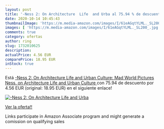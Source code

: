 ```yaml
---
layout: post
title: '-Ness 2: On Architecture  Life  and Urba al 75.94 % de descuento'
date: 2020-10-14 10:45:43
thumbnailImage: 'https://m.media-amazon.com/images/I/61eAGqtYLML._SL200_.jpg'
images: [ 'https://m.media-amazon.com/images/I/61eAGqtYLML._SL200_.jpg' ]
comments: true
category: ofertas
author: ring
slug: 1732010625
description:
actualPrice: 4.56 EUR
comparePrice: 18.95 EUR
inStock: true
---
```


Está [-Ness 2: On Architecture  Life  and Urban Culture: Mad World Pictures  Ness. on Architecture  Life  and Urban Culture ](https://www.amazon.es/dp/1732010625/?tag=tolees-21) con 75.94 de descuento por 4.56 EUR (original: 18.95 EUR) en el siguiente enlace!

[![-Ness 2: On Architecture  Life  and Urba](https://m.media-amazon.com/images/I/61eAGqtYLML._SL200_.jpg)](https://www.amazon.es/dp/1732010625/?tag=tolees-21)

[Ver la oferta!!](https://www.amazon.es/dp/1732010625/?tag=tolees-21)

Links participate in Amazon Associate program and might generate a comission on qualifying sales


